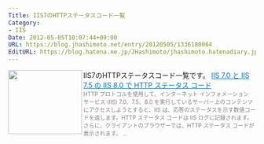 ```yaml
---
Title: IIS7のHTTPステータスコード一覧
Category:
- IIS
Date: 2012-05-05T10:07:44+09:00
URL: https://blog.jhashimoto.net/entry/20120505/1336180064
EditURL: https://blog.hatena.ne.jp/JHashimoto/jhashimoto.hatenadiary.jp/atom/entry/12921228815717256342
---
```


IIS7のHTTPステータスコード一覧です。
<a href="http://support.microsoft.com/kb/943891/ja" target="_blank"><img class="alignleft" align="left" border="0" src="http://capture.heartrails.com/150x130/shadow?http://support.microsoft.com/kb/943891/ja" alt="" width="150" height="130" /></a><a style="color:#0070C5;" href="http://support.microsoft.com/kb/943891/ja" target="_blank">IIS 7.0 と IIS 7.5 の IIS 8.0 で HTTP ステータス コード</a><a href="http://b.hatena.ne.jp/entry/http://support.microsoft.com/kb/943891/ja" target="_blank"><img border="0" src="http://b.hatena.ne.jp/entry/image/http://support.microsoft.com/kb/943891/ja" alt="" /></a><br><span style="color: #808080;font-size: 80%;">HTTP プロトコルを使用して、インターネット インフォメーション サービス (IIS) 7.0、7.5、8.0 を実行しているサーバー上のコンテンツにアクセスしようとすると、IIS は、応答のステータスを示す数値コードを返します。HTTP ステータス コードは IIS ログに記録されます。さらに、クライアントのブラウザーでは、HTTP ステータス コードが表示されます。  ...</span><br style="clear:both;" />
